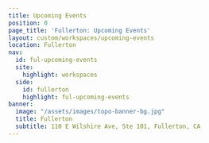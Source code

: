 ```yaml
---
title: Upcoming Events
position: 0
page_title: 'Fullerton: Upcoming Events'
layout: custom/workspaces/upcoming-events
location: Fullerton
nav:
  id: ful-upcoming-events
  site:
    highlight: workspaces
  side:
    id: fullerton
    highlight: ful-upcoming-events
banner:
  image: "/assets/images/topo-banner-bg.jpg"
  title: Fullerton
  subtitle: 110 E Wilshire Ave, Ste 101, Fullerton, CA
---
```

